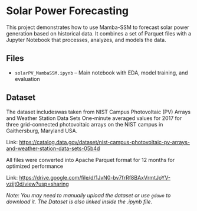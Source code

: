 # Solar Power Forecasting

This project demonstrates how to use Mamba-SSM to forecast solar power generation based on historical data. It combines a set of Parquet files with a Jupyter Notebook that processes, analyzes, and models the data.

## Files

- `solarPV_MambaSSM.ipynb` – Main notebook with EDA, model training, and evaluation

## Dataset

The dataset includeswas taken from NIST Campus Photovoltaic (PV) Arrays and Weather Station Data Sets
One-minute averaged values for 2017 for three grid-connected photovoltaic arrays on the NIST campus in Gaithersburg, Maryland USA.

Link: https://catalog.data.gov/dataset/nist-campus-photovoltaic-pv-arrays-and-weather-station-data-sets-05b4d

All files were converted into Apache Parquet format for 12 months for optimized performance

Link: https://drive.google.com/file/d/1JvN0-bv7frRf8BAxVrmtJoYV-vzjjt0d/view?usp=sharing

*Note: You may need to manually upload the dataset or use `gdown` to download it. The Dataset is also linked inside the .ipynb file.*
